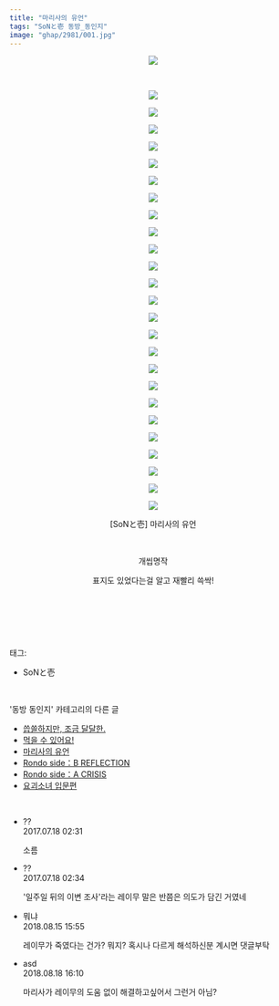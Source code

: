 ```yaml
---
title: "마리사의 유언"
tags: "SoNと壱 동방_동인지"
image: "ghap/2981/001.jpg"
---
```

<div class="article">
<p style="text-align: center; clear: none; float: none;"><img src="{{ site.nasurl }}/ghap/2981/001.jpg"/></p>
<p style="text-align: center; clear: none; float: none;"><br/></p>
<p style="text-align: center; clear: none; float: none;"><img src="{{ site.nasurl }}/ghap/2981/002.jpg"/></p>
<p style="text-align: center; clear: none; float: none;"><img src="{{ site.nasurl }}/ghap/2981/003.jpg"/></p>
<p style="text-align: center; clear: none; float: none;"><img src="{{ site.nasurl }}/ghap/2981/004.jpg"/></p>
<p style="text-align: center; clear: none; float: none;"><img src="{{ site.nasurl }}/ghap/2981/005.jpg"/></p>
<p style="text-align: center; clear: none; float: none;"><img src="{{ site.nasurl }}/ghap/2981/006.jpg"/></p>
<p style="text-align: center; clear: none; float: none;"><img src="{{ site.nasurl }}/ghap/2981/007.jpg"/></p>
<p style="text-align: center; clear: none; float: none;"><img src="{{ site.nasurl }}/ghap/2981/008.jpg"/></p>
<p style="text-align: center; clear: none; float: none;"><img src="{{ site.nasurl }}/ghap/2981/009.jpg"/></p>
<p style="text-align: center; clear: none; float: none;"><img src="{{ site.nasurl }}/ghap/2981/010.jpg"/></p>
<p style="text-align: center; clear: none; float: none;"><img src="{{ site.nasurl }}/ghap/2981/011.jpg"/></p>
<p style="text-align: center; clear: none; float: none;"><img src="{{ site.nasurl }}/ghap/2981/012.jpg"/></p>
<p style="text-align: center; clear: none; float: none;"><img src="{{ site.nasurl }}/ghap/2981/013.jpg"/></p>
<p style="text-align: center; clear: none; float: none;"><img src="{{ site.nasurl }}/ghap/2981/014.jpg"/></p>
<p style="text-align: center; clear: none; float: none;"><img src="{{ site.nasurl }}/ghap/2981/015.jpg"/></p>
<p style="text-align: center; clear: none; float: none;"><img src="{{ site.nasurl }}/ghap/2981/016.jpg"/></p>
<p style="text-align: center; clear: none; float: none;"><img src="{{ site.nasurl }}/ghap/2981/017.jpg"/></p>
<p style="text-align: center; clear: none; float: none;"><img src="{{ site.nasurl }}/ghap/2981/018.jpg"/></p>
<p style="text-align: center; clear: none; float: none;"><img src="{{ site.nasurl }}/ghap/2981/019.jpg"/></p>
<p style="text-align: center; clear: none; float: none;"><img src="{{ site.nasurl }}/ghap/2981/020.jpg"/></p>
<p style="text-align: center; clear: none; float: none;"><img src="{{ site.nasurl }}/ghap/2981/021.jpg"/></p>
<p style="text-align: center; clear: none; float: none;"><img src="{{ site.nasurl }}/ghap/2981/022.jpg"/></p>
<p style="text-align: center; clear: none; float: none;"><img src="{{ site.nasurl }}/ghap/2981/023.jpg"/></p>
<p style="text-align: center; clear: none; float: none;"><img src="{{ site.nasurl }}/ghap/2981/024.jpg"/></p>
<p style="text-align: center; clear: none; float: none;"><img src="{{ site.nasurl }}/ghap/2981/025.jpg"/></p>
<p style="text-align: center; clear: none; float: none;"><img src="{{ site.nasurl }}/ghap/2981/026.jpg"/></p>
<p style="text-align: center; clear: none; float: none;">[SoNと壱] 마리사의 유언</p>
<p style="text-align: center; clear: none; float: none;"><br/></p>
<p style="text-align: center; clear: none; float: none;">개씹명작</p>
<p style="text-align: center; clear: none; float: none;">표지도 있었다는걸 알고 재빨리 쓱싹!</p>
<p style="text-align: center; clear: none; float: none;"><br/></p>
<p><br/></p>
</div><br/>
<div class="tagTrail">
<p>태그: </p>
<ul>
<li>SoNと壱</li>
</ul>
</div><br/>
<div class="another">
<p>'동방 동인지' 카테고리의 다른 글</p>
<ul>
<li><a href="/2016-12-24-ghap_2993">씁쓸하지만, 조금 달달한.</a></li>
<li><a href="/2016-12-22-ghap_2986">먹을 수 있어요!</a></li>
<li><a href="/2016-12-22-ghap_2981">마리사의 유언</a></li>
<li><a href="/2016-12-21-ghap_2977">Rondo side：B REFLECTION</a></li>
<li><a href="/2016-12-21-ghap_2976">Rondo side：A CRISIS</a></li>
<li><a href="/2016-12-21-ghap_2975">요괴소녀 입문편</a></li>
</ul>
</div><br/>
<div class="cb_module cb_fluid">
<div class="cb_wrt cb_profile">
<div class="comment">
<ul>
<li class="cb_thumb_off" id="comment15038186">
<div class="cb_comment_area">
<div class="cb_info_area">
<div class="cb_section">
<span class="cb_nick_name">??</span>
</div>
<div class="cb_section">
<span class="cb_date">2017.07.18 02:31 </span>
</div>
</div>
<div class="cb_dsc_comment">
<p class="cb_dsc">
											소름 
										</p>
</div>
</div></li>
<li class="cb_thumb_off" id="comment15038190">
<div class="cb_comment_area">
<div class="cb_info_area">
<div class="cb_section">
<span class="cb_nick_name">??</span>
</div>
<div class="cb_section">
<span class="cb_date">2017.07.18 02:34 </span>
</div>
</div>
<div class="cb_dsc_comment">
<p class="cb_dsc">
											'일주일 뒤의 이변 조사'라는 레이무 말은 반쯤은 의도가 담긴 거였네
										</p>
</div>
</div></li>
<li class="cb_thumb_off" id="comment15309203">
<div class="cb_comment_area">
<div class="cb_info_area">
<div class="cb_section">
<span class="cb_nick_name">뭐냐</span>
</div>
<div class="cb_section">
<span class="cb_date">2018.08.15 15:55 </span>
</div>
</div>
<div class="cb_dsc_comment">
<p class="cb_dsc">
											레이무가 죽였다는 건가? 뭐지? 혹시나 다르게 해석하신분 계시면 댓글부탁
										</p>
</div>
</div></li>
<li class="cb_thumb_off" id="comment15311510">
<div class="cb_comment_area">
<div class="cb_info_area">
<div class="cb_section">
<span class="cb_nick_name">asd</span>
</div>
<div class="cb_section">
<span class="cb_date">2018.08.18 16:10 </span>
</div>
</div>
<div class="cb_dsc_comment">
<p class="cb_dsc">
											마리사가 레이무의 도움 없이 해결하고싶어서 그런거 아님?
										</p>
</div>
</div></li>
</ul>
</div>
</div><!-- commentList close -->
</div><br/>
